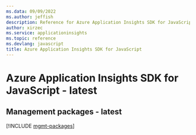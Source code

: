 ```yaml
---
ms.data: 09/09/2022
ms.author: jeffish
description: Reference for Azure Application Insights SDK for JavaScript
author: xirzec
ms.service: applicationinsights
ms.topic: reference
ms.devlang: javascript
title: Azure Application Insights SDK for JavaScript
---
```

# Azure Application Insights SDK for JavaScript - latest

## Management packages - latest
[!INCLUDE [mgmt-packages](application-insights-mgmt-index.md)]